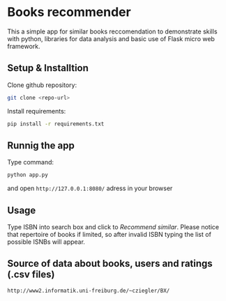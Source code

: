 # Books recommender

This a simple app for similar books reccomendation to demonstrate skills with python, libraries for data analysis and basic use of Flask micro web framework.

## Setup & Installtion

Clone github repository:

```bash
git clone <repo-url>
```

Install requirements:

```bash
pip install -r requirements.txt
```

## Runnig the app

Type command:
 
```bash
python app.py
```

and open `http://127.0.0.1:8080/` adress in your browser

## Usage

Type ISBN into search box and click to *Recommend similar*. Please notice that repertoire of books if limited, so after invalid ISBN typing the list of possible ISNBs will appear.

## Source of data about books, users and ratings (.csv files)

`http://www2.informatik.uni-freiburg.de/~cziegler/BX/`
